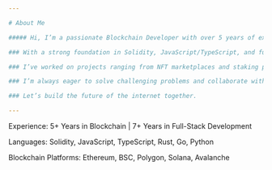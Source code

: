 ```yaml
---

# About Me

##### Hi, I’m a passionate Blockchain Developer with over 5 years of experience building decentralized applications (dApps), smart contracts, and Web3 integrations across Ethereum, Polygon, BSC, and more.

### With a strong foundation in Solidity, JavaScript/TypeScript, and full-stack development, I specialize in creating secure, efficient, and scalable blockchain solutions — from token contracts and NFT platforms to complex DeFi systems and DAO infrastructures.

### I’ve worked on projects ranging from NFT marketplaces and staking platforms to cross-chain token bridges and play-to-earn games. My approach combines technical excellence with a deep understanding of blockchain ecosystems and user experience.

### I’m always eager to solve challenging problems and collaborate with innovative teams. Whether you're launching a Web3 startup, need to audit a smart contract, or want to integrate crypto payments into your app — I'm here to help.

### Let’s build the future of the internet together.

---
```


Experience: 5+ Years in Blockchain | 7+ Years in Full-Stack Development

Languages: Solidity, JavaScript, TypeScript, Rust, Go, Python

Blockchain Platforms: Ethereum, BSC, Polygon, Solana, Avalanche
